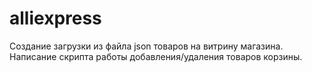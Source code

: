 # alliexpress
Создание загрузки из файла json товаров на витрину магазина. Написание скрипта работы добавления/удаления товаров корзины.
